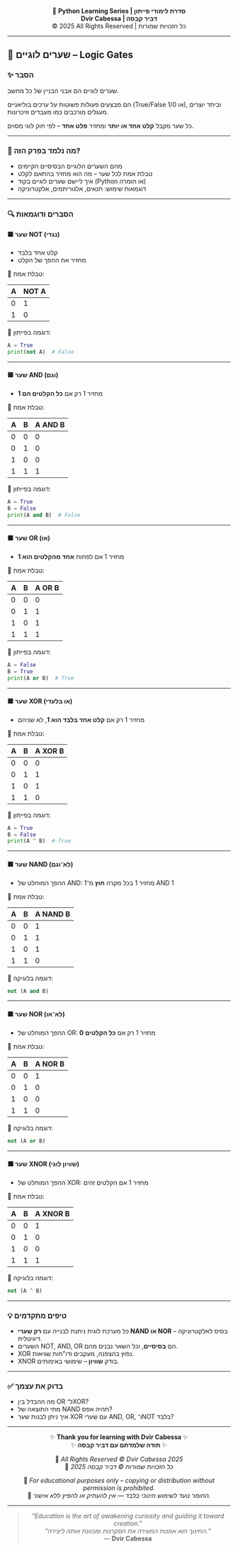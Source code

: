 <!-- DC_HEADER_START -->
<div align="center">

🐍 **Python Learning Series | סדרת לימודי פייתון**  
**Dvir Cabessa | דביר קבסה**  
© 2025 All Rights Reserved | כל הזכויות שמורות

</div>

---
<!-- DC_HEADER_END -->

## 📘 שערים לוגיים – Logic Gates

### ✨ הסבר

שערים לוגיים הם אבני הבניין של כל מחשב. 

הם מבצעים פעולות פשוטות על ערכים בוליאניים (True/False או 1/0), 
וביחד יוצרים מעגלים מורכבים כמו מעבדים וזיכרונות.

כל שער מקבל **קלט אחד או יותר** ומחזיר **פלט אחד** – לפי חוק לוגי מסוים.

---

### 🧠 מה נלמד בפרק הזה?

* מהם השערים הלוגיים הבסיסיים הקיימים
* טבלת אמת לכל שער – מה הוא מחזיר בהתאם לקלט
* איך ליישם שערים לוגיים בקוד (Python או חומרה)
* דוגמאות שימוש: תנאים, אלגוריתמים, אלקטרוניקה

---

### 🔍 הסברים ודוגמאות

#### 🟩 שער NOT (נגדי)

* קלט אחד בלבד
* מחזיר את ההפך של הקלט

🔸 טבלת אמת:

| A | NOT A |
| - | ----- |
| 0 | 1     |
| 1 | 0     |

🔸 דוגמה בפייתון:

```python
A = True
print(not A)  # False
```

---

#### 🟨 שער AND (וגם)

* מחזיר 1 רק אם **כל הקלטים הם 1**

🔸 טבלת אמת:

| A | B | A AND B |
| - | - | ------- |
| 0 | 0 | 0       |
| 0 | 1 | 0       |
| 1 | 0 | 0       |
| 1 | 1 | 1       |

🔸 דוגמה בפייתון:

```python
A = True
B = False
print(A and B)  # False
```

---

#### 🟧 שער OR (או)

* מחזיר 1 אם לפחות **אחד מהקלטים הוא 1**

🔸 טבלת אמת:

| A | B | A OR B |
| - | - | ------ |
| 0 | 0 | 0      |
| 0 | 1 | 1      |
| 1 | 0 | 1      |
| 1 | 1 | 1      |

🔸 דוגמה בפייתון:

```python
A = False
B = True
print(A or B)  # True
```

---

#### 🟦 שער XOR (או בלעדי)

* מחזיר 1 רק אם **קלט אחד בלבד הוא 1**, לא שניהם

🔸 טבלת אמת:

| A | B | A XOR B |
| - | - | ------- |
| 0 | 0 | 0       |
| 0 | 1 | 1       |
| 1 | 0 | 1       |
| 1 | 1 | 0       |

🔸 דוגמה בפייתון:

```python
A = True
B = False
print(A ^ B)  # True
```

---

#### 🟥 שער NAND (לא־וגם)

* ההפך המוחלט של AND: מחזיר 1 בכל מקרה **חוץ** מ־1 AND 1

🔸 טבלת אמת:

| A | B | A NAND B |
| - | - | -------- |
| 0 | 0 | 1        |
| 0 | 1 | 1        |
| 1 | 0 | 1        |
| 1 | 1 | 0        |

🔸 דוגמה בלוגיקה:

```python
not (A and B)
```

---

#### 🟪 שער NOR (לא־או)

* ההפך המוחלט של OR: מחזיר 1 רק אם **כל הקלטים 0**

🔸 טבלת אמת:

| A | B | A NOR B |
| - | - | ------- |
| 0 | 0 | 1       |
| 0 | 1 | 0       |
| 1 | 0 | 0       |
| 1 | 1 | 0       |

🔸 דוגמה בלוגיקה:

```python
not (A or B)
```

---

#### ⬛ שער XNOR (שוויון לוגי)

* ההפך המוחלט של XOR: מחזיר 1 אם הקלטים זהים

🔸 טבלת אמת:

| A | B | A XNOR B |
| - | - | -------- |
| 0 | 0 | 1        |
| 0 | 1 | 0        |
| 1 | 0 | 0        |
| 1 | 1 | 1        |

🔸 דוגמה בלוגיקה:

```python
not (A ^ B)
```

---

### 💡 טיפים מתקדמים

* כל מערכת לוגית ניתנת לבנייה עם **רק שערי NAND או NOR** – בסיס לאלקטרוניקה דיגיטלית.
* השערים NOT, AND, OR הם **בסיסיים**, וכל השאר נבנים מהם.
* XOR נפוץ בהצפנה, מעקבים ודו"חות שגיאות.
* XNOR בודק **שוויון** – שימושי באימותים.

---

### ✅ בדוק את עצמך

* מה ההבדל בין OR ל־XOR?
* מתי התוצאה של NAND תהיה אפס?
* איך ניתן לבנות שער XOR עם שערי AND, OR, ו־NOT בלבד?

<!-- DC_FOOTER_START -->
---

<div align="center">

✨ **Thank you for learning with Dvir Cabessa** ✨  
✨ **תודה שלמדתם עם דביר קבסה** ✨  

📘 *All Rights Reserved © Dvir Cabessa 2025*  
📘 *כל הזכויות שמורות © דביר קבסה 2025*  

🔗 *For educational purposes only – copying or distribution without permission is prohibited.*  
🔗 *החומר נועד לשימוש חינוכי בלבד — אין להעתיק או להפיץ ללא אישור.*

---

> _"Education is the art of awakening curiosity and guiding it toward creation."_  
> _"החינוך הוא אמנות המעירה את הסקרנות ומכוונת אותה ליצירה."_  
> — **Dvir Cabessa**

</div>
<!-- DC_FOOTER_END -->


